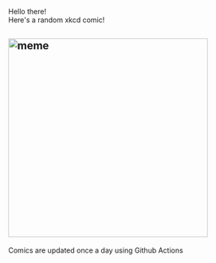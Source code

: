 Hello there! <br>Here's a random xkcd comic!<br>
## <img src="https://imgs.xkcd.com/comics/joshing.png" alt="meme" width="400"/><br>
Comics are updated once a day using Github Actions